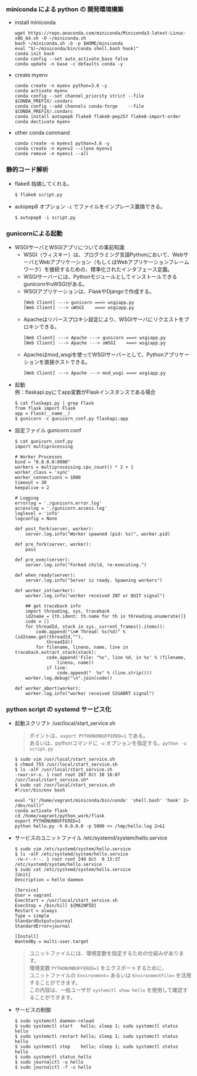 ### miniconda による python の 開発環境構築
- install miniconda
  ```console
  wget https://repo.anaconda.com/miniconda/Miniconda3-latest-Linux-x86_64.sh -O ~/miniconda.sh
  bash ~/miniconda.sh -b -p $HOME/miniconda
  eval "$(~/miniconda/bin/conda shell.bash hook)"
  conda init bash
  conda config --set auto_activate_base false
  conda update -n base -c defaults conda -y
  ```
- create myenv
  ```console
  conda create -n myenv python=3.6 -y
  conda activate myenv
  conda config --set channel_priority strict --file $CONDA_PREFIX/.condarc
  conda config --add channels conda-forge    --file $CONDA_PREFIX/.condarc
  conda install autopep8 flake8 flake8-pep257 flake8-import-order 
  conda dectivate myenv
  ```
- other conda command
  ```console
  conda create -n myenv1 python=3.6 -y
  conda create -n myenv2 --clone myenv1
  conda remove -n myenv1 --all
  ```

### 静的コード解析
- flake8
  指摘してくれる。
  ```console
  $ flake8 script.py
  ```
- autopep8
  オプション ```-i``` でファイルをインプレース置換できる。
  ```console
  $ autopep8 -i script.py
  ```

### gunicornによる起動
- WSGIサーバとWSGIアプリについての事前知識
  - WSGI（ウィスキー）は、プログラミング言語Pythonにおいて、WebサーバとWebアプリケーション（もしくはWebアプリケーションフレームワーク）を接続するための、標準化されたインタフェース定義。
  - WSGIサーバーには、PythonモジュールとしてインストールできるgunicornやuWSGIがある。  
  - WSGIアプリケーションは、FlaskやDjangoで作成する。
    ```console
    [Web Client] ---> gunicorn ===> wsgiapp.py
    [Web Client] ---> uWSGI    ===> wsgiapp.py
    ```
  - Apacheはリバースプロキシ設定により、WSGIサーバにリクエストをプロキシできる。
    ```console
    [Web Client] ---> Apache ---> gunicorn ===> wsgiapp.py
    [Web Client] ---> Apache ---> uWSGI    ===> wsgiapp.py
    ```
  - Apacheはmod_wsgiを使ってWSGIサーバーとして、Pythonアプリケーションを直接ホストできる。
    ```console
    [Web Client] ---> Apache ---> mod_wsgi ===> wsgiapp.py
    ```
- 起動  
  例：flaskapi.pyにてapp変数がFlaskインスタンスである場合
  ```console
  $ cat flaskapi.py | grep Flask
  from flask import Flask
  app = Flask(__name__)
  $ gunicorn -c gunicorn_conf.py flaskapi:app
  ```
- 設定ファイル gunicorn.conf
  ```console
  $ cat gunicorn_conf.py 
  import multiprocessing
  
  # Worker Processes
  bind = "0.0.0.0:8000"
  workers = multiprocessing.cpu_count() * 2 + 1
  worker_class = 'sync'
  worker_connections = 1000
  timeout = 30
  keepalive = 2
  
  # Logging
  errorlog = './gunicorn.error.log'
  accesslog = './gunicorn.access.log'
  loglevel = 'info'
  logconfig = None
  
  def post_fork(server, worker):
      server.log.info("Worker spawned (pid: %s)", worker.pid)
  
  def pre_fork(server, worker):
      pass
  
  def pre_exec(server):
      server.log.info("Forked child, re-executing.")
  
  def when_ready(server):
      server.log.info("Server is ready. Spawning workers")
  
  def worker_int(worker):
      worker.log.info("worker received INT or QUIT signal")
  
      ## get traceback info
      import threading, sys, traceback
      id2name = {th.ident: th.name for th in threading.enumerate()}
      code = []
      for threadId, stack in sys._current_frames().items():
          code.append("\n# Thread: %s(%d)" % (id2name.get(threadId,""),
              threadId))
          for filename, lineno, name, line in traceback.extract_stack(stack):
              code.append('File: "%s", line %d, in %s' % (filename,
                  lineno, name))
              if line:
                  code.append("  %s" % (line.strip()))
      worker.log.debug("\n".join(code))
  
  def worker_abort(worker):
      worker.log.info("worker received SIGABRT signal")
  ```

### python script の systemd サービス化
- 起動スクリプト /usr/local/start_service.sh
  > ポイントは、```export PYTHONUNBUFFERED=1``` である。  
  > あるいは、pythonコマンドに ```-u``` オプションを指定する。```python -u script.py```
  
  ```console
  $ sudo vim /usr/local/start_service.sh
  $ chmod 755 /usr/local/start_service.sh
  $ ls -alF /usr/local/start_service.sh 
  -rwxr-xr-x. 1 root root 207 Oct 10 16:07 /usr/local/start_service.sh*
  $ sudo cat /usr/local/start_service.sh
  #!/usr/bin/env bash
  
  eval "$('/home/vagrant/miniconda/bin/conda' 'shell.bash' 'hook' 2> /dev/null)"
  conda activate flask
  cd /home/vagrant/python_work/flask
  export PYTHONUNBUFFERED=1
  python hello.py -h 0.0.0.0 -p 5000 >> /tmp/hello.log 2>&1
  ```
- サービスのユニットファイル /etc/systemd/system/hello.service 
  ```console
  $ sudo vim /etc/systemd/system/hello.service 
  $ ls -alF /etc/systemd/system/hello.service 
  -rw-r--r--. 1 root root 249 Oct  9 15:37 /etc/systemd/system/hello.service
  $ sudo cat /etc/systemd/system/hello.service 
  [Unit]
  Description = hello daemon
  
  [Service]
  User = vagrant
  ExecStart = /usr/local/start_service.sh
  ExecStop = /bin/kill ${MAINPID}
  Restart = always
  Type = simple
  StandardOutput=journal
  StandardError=journal 
  
  [Install]
  WantedBy = multi-user.target
  ```
  > ユニットファイルには、環境変数を指定するための仕組みがあります。  
  > 環境変数 ```PYTHONUNBUFFERED=1``` をエクスポートするために、  
  > ユニットファイルの ```Environment=``` あるいは ```EnvironmentFile=``` を活用することができます。  
  > この内容は、一般ユーザが ```systemctl show hello``` を使用して確認することができます。

- サービスの制御
  ```console
  $ sudo systemctl daemon-reload
  $ sudo systemctl start   hello; sleep 1; sudo systemctl status hello
  $ sudo systemctl restart hello; sleep 1; sudo systemctl status hello
  $ sudo systemctl stop    hello; sleep 1; sudo systemctl status hello
  $ sudo systemctl status hello
  $ sudo journalctl -u hello
  $ sudo journalctl -f -u hello
  ```


